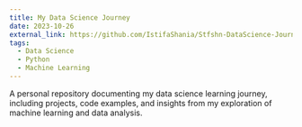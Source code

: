 ```yaml
---
title: My Data Science Journey
date: 2023-10-26
external_link: https://github.com/IstifaShania/Stfshn-DataScience-Journey
tags:
  - Data Science
  - Python
  - Machine Learning
---
```


A personal repository documenting my data science learning journey, including projects, code examples, and insights from my exploration of machine learning and data analysis.

<!--more-->
